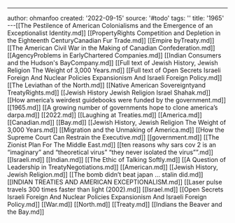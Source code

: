 ---
author: ohmanfoo
created: '2022-09-15'
source: '#todo'
tags: ''
title: '1965'
---[[The Pestilence of American Colonialisms and the Emergence of an Exceptionalist Identity.md]]
[[PropertyRights Competition and Depletion in the Eighteenth CenturyCanadian Fur Trade.md]]
[[Empire byTreaty.md]]
[[The American Civil War in the Making of Canadian Confederation.md]]
[[AgencyProblems in EarlyChartered Companies.md]]
[[Indian Consumers and the Hudson's BayCompany.md]]
[[Full text of Jewish History, Jewish Religion The Weight of 3,000 Years.md]]
[[Full text of Open Secrets Israeli Foreign And Nuclear Policies Expansionism And Israeli Foreign Policy.md]]
[[The Leviathan of the North.md]]
[[Native American Sovereigntyand TreatyRights.md]]
[[Jewish History Jewish Religion Israel Shahak.md]]
[[How america’s weirdest guidebooks were funded by the government.md]]
[[1965.md]]
[[A growing number of governments hope to clone america’s darpa.md]]
[[2022.md]]
[[Laughing at Treaties.md]]
[[America.md]]
[[Canadian.md]]
[[Bay.md]]
[[Jewish History, Jewish Religion The Weight of 3,000 Years.md]]
[[Migration and the Unmaking of America.md]]
[[How the Supreme Court Can Restrain the Executive.md]]
[[government.md]]
[[The Zionist Plan For The Middle East.md]]
[[ten reasons why sars cov 2 is an “imaginary” and “theoretical virus”  “they never isolated the virus””.md]]
[[Israeli.md]]
[[Indian.md]]
[[The Ethic of Talking Softly.md]]
[[A Question of Leadership in TreatyNegotiations.md]]
[[American.md]]
[[Jewish History, Jewish Religion.md]]
[[The bomb didn’t beat japan … stalin did.md]]
[[INDIAN TREATIES AND AMERICAN EXCEPTIONALISM.md]]
[[Laser pulse travels 300 times faster than light (2002).md]]
[[Israel.md]]
[[Open Secrets Israeli Foreign And Nuclear Policies Expansionism And Israeli Foreign Policy.md]]
[[War.md]]
[[North.md]]
[[Treaty.md]]
[[Indians the Beaver and the Bay.md]]
